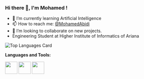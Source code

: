 ### Hi there 👋, I'm Mohamed !

- 🌱 I’m currently learning Artificial Intelligence
- 📫 How to reach me: <a href="https://www.linkedin.com/in/mohamed-abidi-919505192/">@MohamedAbidi</a> 
- 👯 I’m looking to collaborate on new projects.
- Engineering Student at Higher Institute of Informatics of Ariana


![Top Languages Card](https://github-readme-stats.vercel.app/api/top-langs/?username=mohamedabidi97&layout=compact)


**Languages and Tools:**  

<code><img height="40" src="https://raw.githubusercontent.com/shinokada/shinokada/master/assets/jupyter-notebook.png"></code>
<code><img height="40" src="https://raw.githubusercontent.com/shinokada/shinokada/master/assets/python.png"></code>
<code><img height="40" src="https://raw.githubusercontent.com/shinokada/shinokada/master/assets/visual-studio-code.png"></code>
